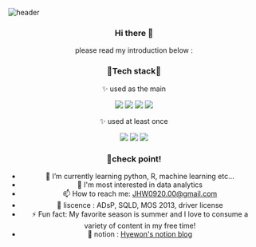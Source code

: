 ![header](https://capsule-render.vercel.app/api?height=400&text=WELCOME%20&desc=Hyewon's%20github!)

<div align="center">

### Hi there 👋
please read my introduction below :

### 🏸Tech stack🏸

✨ used as the main

<img src="https://img.shields.io/badge/Python-3776AB?style=for-the-badge&logo=Python&logoColor=white">
<img src="https://img.shields.io/badge/Jupyter-F37626?style=for-the-badge&logo=Jupyter&logoColor=white">
<img src="https://img.shields.io/badge/Numpy-013243?style=for-the-badge&logo=Numpy&logoColor=white">
<img src="https://img.shields.io/badge/Pytorch-EE4C2C?style=for-the-badge&logo=Pytorch&logoColor=white">


  ✨ used at least once

<img src="https://img.shields.io/badge/C++-00599C?style=for-the-badge&logo=C++&logoColor=white">
<img src="https://img.shields.io/badge/MySQL-4479A1?style=for-the-badge&logo=MySQL&logoColor=white">
<img src="https://img.shields.io/badge/Redash-FF4500?style=for-the-badge&logo=Redash&logoColor=white">


### 📌check point!
  
- 🌱 I’m currently learning python, R, machine learning etc...
- 👯 I'm most interested in data analytics 
- 📫 How to reach me: JHW0920.00@gmail.com
- 💌 liscence : ADsP, SQLD, MOS 2013, driver license
- ⚡ Fun fact: My favorite season is summer and I love to consume a variety of content in my free time!
- 📕 notion : [Hyewon's notion blog](https://periodic-move-af0.notion.site/7eb78338402c4c0bbc018b0cb04b5011?v=d1c867e2604f42f69cbfef03644abd01)
</div>
